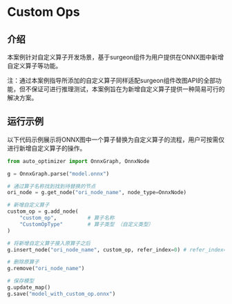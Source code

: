# Custom Ops


## 介绍

本案例针对自定义算子开发场景，基于surgeon组件为用户提供在ONNX图中新增自定义算子等功能。

注：通过本案例指导所添加的自定义算子同样适配surgeon组件改图API的全部功能，但不保证可进行推理测试，本案例旨在为新增自定义算子提供一种简易可行的解决方案。

## 运行示例

以下代码示例展示将ONNX图中一个算子替换为自定义算子的流程，用户可按需仅进行新增自定义算子的操作。

```python
from auto_optimizer import OnnxGraph, OnnxNode

g = OnnxGraph.parse("model.onnx")

# 通过算子名称找到找到待替换的节点
ori_node = g.get_node("ori_node_name", node_type=OnnxNode)

# 新增自定义算子
custom_op = g.add_node(
    "custom_op",          # 算子名称
    "CustomOpType"        # 算子类型 （自定义类型）
)

# 将新增自定义算子接入原算子之后
g.insert_node("ori_node_name", custom_op, refer_index=0) # refer_index=0为在参考算子之后插入

# 删除原算子
g.remove("ori_node_name")

# 保存模型
g.update_map()
g.save("model_with_custom_op.onnx")

```